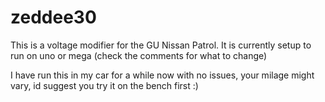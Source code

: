 zeddee30
========

This is a voltage modifier for the GU Nissan Patrol. It is currently setup to run on uno or mega (check the comments for what to change)


I have run this in my car for a while now with no issues, your milage might vary, id suggest you try it on the bench first :)

